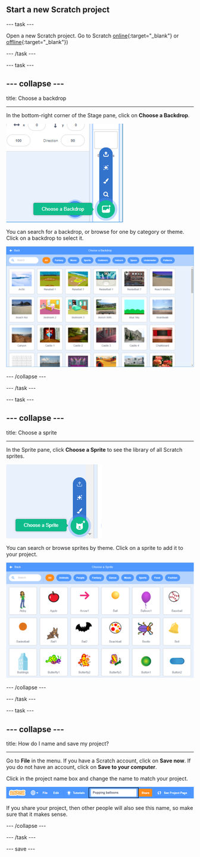 ## Start a new Scratch project

--- task ---

Open a new Scratch project. Go to Scratch [online](http://rpf.io/scratchon){:target="_blank"} or [offline](http://rpf.io/scratchoff){:target="_blank"})

--- /task ---

--- task ---

--- collapse ---
---

title: Choose a backdrop

---

In the bottom-right corner of the Stage pane, click on **Choose a Backdrop**.

![Image of Choose a Backdrop](images/stage-choose.png)

You can search for a backdrop, or browse for one by category or theme. Click on a backdrop to select it.

![Image of Backdrop Library](images/backdrop.png)

--- /collapse --- 

--- /task ---

--- task ---

--- collapse ---
---

title: Choose a sprite

---

In the Sprite pane, click **Choose a Sprite** to see the library of all Scratch sprites.

![Image sprite library](images/sprite-library.png)

You can search or browse sprites by theme. Click on a sprite to add it to your project.

![Image sprite library - choose](images/sprite-choose.png)

--- /collapse --- 

--- /task ---

--- task ---

--- collapse ---
---

title: How do I name and save my project?

---

Go to **File** in the menu. If you have a Scratch account, click on **Save now**. If you do not have an account, click on **Save to your computer**.

Click in the project name box and change the name to match your project. 

![Project name highlighted](images/change-project-name.png)

If you share your project, then other people will also see this name, so make sure that it makes sense. 

--- /collapse --- 

--- /task ---

--- save ---
